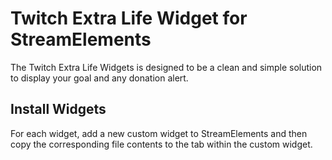# Twitch Extra Life Widget for StreamElements

The Twitch Extra Life Widgets is designed to be a clean and simple solution to display your goal and any donation alert.

## Install Widgets

For each widget, add a new custom widget to StreamElements and then copy the corresponding file contents to the tab within the custom widget.